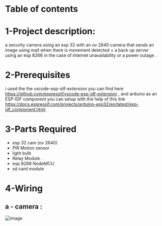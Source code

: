 # Table of contents
# 1-Project description:
a security camera using an esp 32 with an ov 2640 camera that sends an image using mail when there is movement detected + a back up server using an esp 8266 in the case of internet unavailability or a power outage .
# 2-Prerequisites 
i used the the vscode-esp-idf-extension you can find here https://github.com/espressif/vscode-esp-idf-extension , and arduino as an ESP-IDF component you can setup with the help of this link https://docs.espressif.com/projects/arduino-esp32/en/latest/esp-idf_component.html.
# 3-Parts Required
- esp 32 cam (ov 2640) 
- PIR Motion sensor 
- light bulb 
- Relay Module . 
- esp 8266 NodeMCU 
- sd card module 
# 4-Wiring 
## a - camera : 
![image](https://github.com/user-attachments/assets/3d49b327-5ce9-4199-ad10-69667858e061)






    





    
